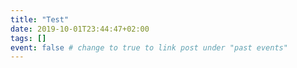 ```yaml
---
title: "Test"
date: 2019-10-01T23:44:47+02:00
tags: []
event: false # change to true to link post under "past events"
---
```


